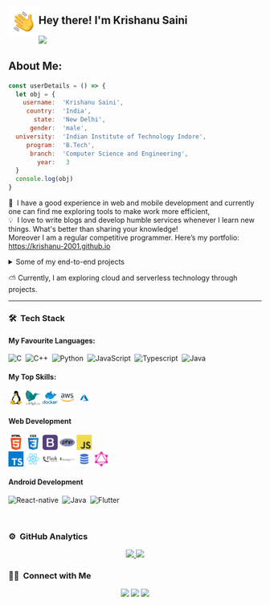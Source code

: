 <img alt="Night Coding" src="./assets/Hand%20Wave.gif" width='60' align="left"/><h2>Hey there! I'm Krishanu Saini</h2>

![](https://komarev.com/ghpvc/?username=krishanu-2001&color=dc143c)

## About Me:  
```javascript
const userDetails = () => {
  let obj = {
    username:  'Krishanu Saini',
     country:  'India',
       state:  'New Delhi',
      gender:  'male',
  university:  'Indian Institute of Technology Indore',
     program:  'B.Tech',
      branch:  'Computer Science and Engineering',
        year:   3
  }
  console.log(obj)
}
```

🎲 &nbsp;I have a good experience in web and mobile development and currently one can find me exploring tools to make work more efficient,  
💡 &nbsp;I love to write blogs and develop humble services whenever I learn new things. What's better than sharing your knowledge!  
Moreover I am a regular competitive programmer. Here’s my portfolio:  https://krishanu-2001.github.io  

<details>
<summary>Some of my end-to-end projects </summary>
<br>

Application | Website Link | Important Dates
------------ | ------------- | ------------
UMS - Website | http://softwarep012.pythonanywhere.com | Apr 2021 – May 2021
LIBRARY-MANAGER | http://g3dbms.pythonanywhere.com | Mar 2021 – Apr 2021
E-STORE HEROKU | https://estore-meanstack.herokuapp.com | Jun 2020 – Aug 2020
UNIVERSITY-MANAGER | https://krishdevtools.pythonanywhere.com | Aug 2020 – Nov 2020  
  
</details> 

⛅ Currently, I am exploring cloud and serverless technology through projects.

<hr />

### 🛠 &nbsp;Tech Stack 

#### My Favourite Languages:  

![C](https://img.shields.io/badge/-C-05122A?style=flat&logo=C&logoColor=A8B9CC)&nbsp;
![C++](https://img.shields.io/badge/-C++-05122A?style=flat&logo=C%2B%2B&logoColor=00599C)&nbsp;
![Python](https://img.shields.io/badge/-Python-05122A?style=flat&logo=python)&nbsp;
![JavaScript](https://img.shields.io/badge/-JavaScript-05122A?style=flat&logo=javascript)&nbsp;
![Typescript](https://img.shields.io/badge/-Typescript-05122A?style=flat&logo=Typescript)&nbsp;
![Java](https://img.shields.io/badge/-Java-05122A?style=flat&logo=Java&logoColor=ffc73b)&nbsp;

#### My Top Skills:  

<code><img height="30" src="https://raw.githubusercontent.com/github/explore/80688e429a7d4ef2fca1e82350fe8e3517d3494d/topics/linux/linux.png"></code>
<code><img height="30" src="https://raw.githubusercontent.com/github/explore/80688e429a7d4ef2fca1e82350fe8e3517d3494d/topics/latex/latex.png"></code>
<code><img height="30" src="https://raw.githubusercontent.com/github/explore/80688e429a7d4ef2fca1e82350fe8e3517d3494d/topics/docker/docker.png"></code>
<code><img height="30" src="https://raw.githubusercontent.com/github/explore/80688e429a7d4ef2fca1e82350fe8e3517d3494d/topics/aws/aws.png"></code>
<code><img height="30" src="https://raw.githubusercontent.com/github/explore/80688e429a7d4ef2fca1e82350fe8e3517d3494d/topics/azure/azure.png"></code>

#### Web Development  

<code><img height="30" src="https://raw.githubusercontent.com/github/explore/80688e429a7d4ef2fca1e82350fe8e3517d3494d/topics/html/html.png"></code>
<code><img height="30" src="https://raw.githubusercontent.com/github/explore/80688e429a7d4ef2fca1e82350fe8e3517d3494d/topics/css/css.png"></code>
<code><img height="30" src="https://raw.githubusercontent.com/github/explore/80688e429a7d4ef2fca1e82350fe8e3517d3494d/topics/bootstrap/bootstrap.png"></code>
<code><img height="30" src="https://raw.githubusercontent.com/github/explore/80688e429a7d4ef2fca1e82350fe8e3517d3494d/topics/php/php.png"></code>
<code><img height="30" src="https://raw.githubusercontent.com/github/explore/80688e429a7d4ef2fca1e82350fe8e3517d3494d/topics/javascript/javascript.png"></code>  
<code><img height="30" src="https://raw.githubusercontent.com/github/explore/80688e429a7d4ef2fca1e82350fe8e3517d3494d/topics/typescript/typescript.png"></code>
<code><img height="30" src="https://raw.githubusercontent.com/github/explore/80688e429a7d4ef2fca1e82350fe8e3517d3494d/topics/react/react.png"></code>
<code><img height="30" src="https://raw.githubusercontent.com/github/explore/80688e429a7d4ef2fca1e82350fe8e3517d3494d/topics/flask/flask.png"></code>
<code><img height="30" src="https://raw.githubusercontent.com/github/explore/80688e429a7d4ef2fca1e82350fe8e3517d3494d/topics/mongodb/mongodb.png"></code>
<code><img height="30" src="https://raw.githubusercontent.com/github/explore/80688e429a7d4ef2fca1e82350fe8e3517d3494d/topics/sql/sql.png"></code>
<code><img height="30" src="https://raw.githubusercontent.com/github/explore/80688e429a7d4ef2fca1e82350fe8e3517d3494d/topics/graphql/graphql.png"></code>

#### Android Development  
![React-native](https://img.shields.io/badge/-React-05122A?style=flat&logo=React)&nbsp;
![Java](https://img.shields.io/badge/-Java-05122A?style=flat&logo=Java&logoColor=ffc73b)&nbsp;
![Flutter](https://img.shields.io/badge/-Flutter-05122A?style=flat&logo=Flutter&logoColor=3bf5ff)&nbsp;


<br/>  

### ⚙️ &nbsp;GitHub Analytics

<p align="center">
<a href="https://github.com/krishanu-2001">
  <img height="180em" src="https://github-readme-stats-eight-theta.vercel.app/api?username=krishanu-2001&show_icons=true&theme=algolia&include_all_commits=true&count_private=true"/>
  <img height="180em" src="https://github-readme-stats.vercel.app/api/top-langs/?username=krishanu-2001&layout=compact&hide=html,jupyter%20notebook,vhdl"/>
</a>
</p>

### 🤝🏻 &nbsp;Connect with Me

<p align="center">
<a href="https://krishanu-2001.github.io"><img src="https://img.shields.io/badge/-krishanu2001.github.io-3423A6?style=flat&logo=Google-Chrome&logoColor=white"/></a>
<a href="https://www.linkedin.com/in/krishanu-saini/"><img src="https://img.shields.io/badge/-Krishanu%20Saini-0077B5?style=flat&logo=Linkedin&logoColor=white"/></a>
<a href="mailto:krishanu21saini@gmail.com"><img src="https://img.shields.io/badge/-krishanu21saini@gmail.com-D14836?style=flat&logo=Gmail&logoColor=white"/></a>
</p>
